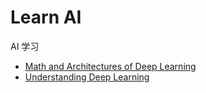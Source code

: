 # Learn AI

AI 学习

- [Math and Architectures of Deep Learning](math-and-architectures/)
- [Understanding Deep Learning](udl/)

